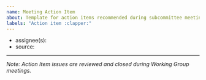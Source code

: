```yaml
---
name: Meeting Action Item
about: Template for action items recommended during subcommittee meetings.
labels: "Action item :clapper:"
---
```


<!-- description -->

- assignee(s): <!-- @mention, @mention -->
- source: <!-- link to meeting notes -->

---

_Note: Action Item issues are reviewed and closed during Working Group
meetings._
